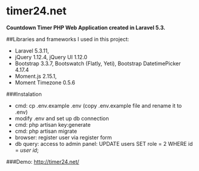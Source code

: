 # timer24.net
**Countdown Timer PHP Web Application created in Laravel 5.3.**

##Libraries and frameworks I used in this project:
- Laravel 5.3.11,
- jQuery 1.12.4, jQuery UI 1.12.0
- Bootstrap 3.3.7, Bootswatch (Flatly, Yeti), Bootstrap DatetimePicker 4.17.4
- Moment.js 2.15.1,
- Moment Timezone 0.5.6

###Instalation
- cmd: cp .env.example .env (copy .env.example  file  and rename it to .env)
- modify .env and set up db connection
- cmd: php artisan key:generate
- cmd: php artisan migrate
- browser: register user via register form
- db query: access to admin panel: UPDATE users SET role = 2 WHERE id = *user id*;

###Demo: http://timer24.net/